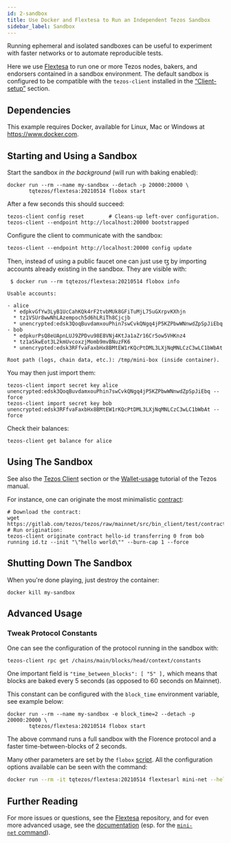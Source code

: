 ```yaml
---
id: 2-sandbox
title: Use Docker and Flextesa to Run an Independent Tezos Sandbox
sidebar_label: Sandbox
---
```


Running ephemeral and isolated sandboxes can be useful to experiment with faster
networks or to automate reproducible tests.

Here we use [Flextesa](https://gitlab.com/tezos/flextesa) to run one or more
Tezos nodes, bakers, and endorsers contained in a sandbox environment.
The default sandbox is configured to be compatible with the `tezos-client`
installed in the [“Client-setup”](/docs/setup/1-tezos-client) section.


## Dependencies

This example requires Docker, available for Linux, Mac or Windows at
<https://www.docker.com>.

## Starting and Using a Sandbox

Start the sandbox *in the background* (will run with baking enabled):

```shell
docker run --rm --name my-sandbox --detach -p 20000:20000 \
       tqtezos/flextesa:20210514 flobox start
```

After a few seconds this should succeed:

```shell
tezos-client config reset        # Cleans-up left-over configuration.
tezos-client --endpoint http://localhost:20000 bootstrapped
```

Configure the client to communicate with the sandbox:

```shell
tezos-client --endpoint http://localhost:20000 config update
```

Then, instead of using a public faucet one can just use ꜩ by importing accounts
already existing in the sandbox. They are visible with:

```
 $ docker run --rm tqtezos/flextesa:20210514 flobox info

Usable accounts:

- alice
  * edpkvGfYw3LyB1UcCahKQk4rF2tvbMUk8GFiTuMjL75uGXrpvKXhjn
  * tz1VSUr8wwNhLAzempoch5d6hLRiTh8Cjcjb
  * unencrypted:edsk3QoqBuvdamxouPhin7swCvkQNgq4jP5KZPbwWNnwdZpSpJiEbq
- bob
  * edpkurPsQ8eUApnLUJ9ZPDvu98E8VNj4KtJa1aZr16Cr5ow5VHKnz4
  * tz1aSkwEot3L2kmUvcoxzjMomb9mvBNuzFK6
  * unencrypted:edsk3RFfvaFaxbHx8BMtEW1rKQcPtDML3LXjNqMNLCzC3wLC1bWbAt

Root path (logs, chain data, etc.): /tmp/mini-box (inside container).
```

You may then just import them:

```shell
tezos-client import secret key alice unencrypted:edsk3QoqBuvdamxouPhin7swCvkQNgq4jP5KZPbwWNnwdZpSpJiEbq --force
tezos-client import secret key bob unencrypted:edsk3RFfvaFaxbHx8BMtEW1rKQcPtDML3LXjNqMNLCzC3wLC1bWbAt --force
```

Check their balances:

```shell
tezos-client get balance for alice
```

## Using The Sandbox

See also the [Tezos Client](1-tezos-client.md) section or the
[Wallet-usage](https://tezos.gitlab.io/introduction/howtouse.html#transfers-and-receipts)
tutorial of the Tezos manual.

For instance, one can originate the most minimalistic
[contract](https://gitlab.com/tezos/tezos/blob/mainnet/src/bin_client/test/contracts/attic/id.tz):

```shell
# Download the contract:
wget https://gitlab.com/tezos/tezos/raw/mainnet/src/bin_client/test/contracts/attic/id.tz
# Run origination:
tezos-client originate contract hello-id transferring 0 from bob running id.tz --init "\"hello world\"" --burn-cap 1 --force
```

## Shutting Down The Sandbox

When you're done playing, just destroy the container:

    docker kill my-sandbox

## Advanced Usage

### Tweak Protocol Constants

One can see the configuration of the protocol running in the sandbox with:

```shell
tezos-client rpc get /chains/main/blocks/head/context/constants
```

One important field is `"time_between_blocks": [ "5" ],` which means that blocks
are baked every 5 seconds (as opposed to 60 seconds on Mainnet).

This constant can be configured with the `block_time` environment variable, see
example below:

```shell
docker run --rm --name my-sandbox -e block_time=2 --detach -p 20000:20000 \
       tqtezos/flextesa:20210514 flobox start
```

The above command runs a full sandbox with the Florence protocol and a faster
time-between-blocks of 2 seconds.

Many other parameters are set by the `flobox`
[script](https://gitlab.com/tezos/flextesa/-/blob/master/src/scripts/tutorial-box.sh).
All the configuration options available can be seen with the command:

```bash
docker run --rm -it tqtezos/flextesa:20210514 flextesarl mini-net --help
```

<!--
### Try The Florence Protocol

The Docker image also contains a `flobox` script:

```shell
docker run --rm --name my-sandbox --detach -p 20000:20000 \
       tqtezos/flextesa:20210316 flobox start
```

On can then check that the protocol hash is
`PsFLorenaUUuikDWvMDr6fGBRG8kt3e3D3fHoXK1j1BFRxeSH4i`:

```shell
 $ tezos-client rpc get /chains/main/blocks/head/metadata | grep protocol
{ "protocol": "PsFLorenaUUuikDWvMDr6fGBRG8kt3e3D3fHoXK1j1BFRxeSH4i",
  "next_protocol": "PsFLorenaUUuikDWvMDr6fGBRG8kt3e3D3fHoXK1j1BFRxeSH4i",
```

or that the maximal length of operations has been increased to 32 KiB:

```shell
 $ tezos-client rpc get /chains/main/blocks/head/context/constants | grep max_operation_data_length
  "max_anon_ops_per_block": 132, "max_operation_data_length": 32768,
```
-->

## Further Reading

For more issues or questions, see the
[Flextesa](https://gitlab.com/tezos/flextesa) repository, and for even more
advanced usage, see the [documentation](https://tezos.gitlab.io/flextesa/)
(esp. for the
[`mini-net` command](https://tezos.gitlab.io/flextesa/mini-net.html)).

